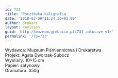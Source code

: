 ```yaml
---
id: 733
title: 'Pocztówka kaligrafia'
date: '2018-03-09T11:24:30+01:00'
author: drukarz
layout: revision
guid: 'http://muzeum.grebocin.pl/731-autosave-v1/'
permalink: '/?p=733'
---
```


<div class="product-shortinfo">Wydawca: Muzeum Piśmiennictwa i Drukarstwa</div><div class="product-shortinfo">Projekt: Agata Dworzak-Subocz</div><div class="product-shortinfo">Wymiary: 10×15 cm</div><div class="product-shortinfo">Papier: satynowy</div><div class="product-shortinfo">Gramatura: 350g</div>